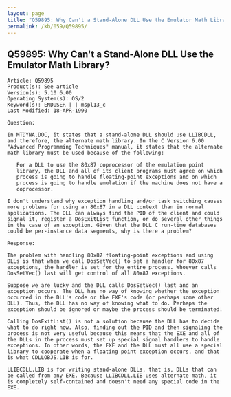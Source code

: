 ```yaml
---
layout: page
title: "Q59895: Why Can't a Stand-Alone DLL Use the Emulator Math Library?"
permalink: /kb/059/Q59895/
---
```


## Q59895: Why Can't a Stand-Alone DLL Use the Emulator Math Library?

	Article: Q59895
	Product(s): See article
	Version(s): 5.10 6.00
	Operating System(s): OS/2
	Keyword(s): ENDUSER | | mspl13_c
	Last Modified: 18-APR-1990
	
	Question:
	
	In MTDYNA.DOC, it states that a stand-alone DLL should use LLIBCDLL,
	and therefore, the alternate math library. In the C Version 6.00
	"Advanced Programming Techniques" manual, it states that the alternate
	math library must be used because of the following:
	
	   For a DLL to use the 80x87 coprocessor of the emulation point
	   library, the DLL and all of its client programs must agree on which
	   process is going to handle floating-point exceptions and on which
	   process is going to handle emulation if the machine does not have a
	   coprocessor.
	
	I don't understand why exception handling and/or task switching causes
	more problems for using an 80x87 in a DLL context than in normal
	applications. The DLL can always find the PID of the client and could
	signal it, register a DosExitList function, or do several other things
	in the case of an exception. Given that the DLL C run-time databases
	could be per-instance data segments, why is there a problem?
	
	Response:
	
	The problem with handling 80x87 floating-point exceptions and using
	DLLs is that when we call DosSetVec() to set a handler for 80x87
	exceptions, the handler is set for the entire process. Whoever calls
	DosSetVec() last will get control of all 80x87 exceptions.
	
	Suppose we are lucky and the DLL calls DosSetVec() last and an
	exception occurs. The DLL has no way of knowing whether the exception
	occurred in the DLL's code or the EXE's code (or perhaps some other
	DLL). Thus, the DLL has no way of knowing what to do. Perhaps the
	exception should be ignored or maybe the process should be terminated.
	
	Calling DosExitList() is not a solution because the DLL has to decide
	what to do right now. Also, finding out the PID and then signaling the
	process is not very useful because this means that the EXE and all of
	the DLLs in the process must set up special signal handlers to handle
	exceptions. In other words, the EXE and the DLL must all use a special
	library to cooperate when a floating point exception occurs, and that
	is what CDLLOBJS.LIB is for.
	
	LLIBCDLL.LIB is for writing stand-alone DLLs, that is, DLLs that can
	be called from any EXE. Because LLIBCDLL.LIB uses alternate math, it
	is completely self-contained and doesn't need any special code in the
	EXE.
